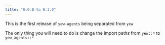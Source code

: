 ```yaml
---
title: "0.0.0 to 0.1.0"
---
```


This is the first release of `yew-agents` being separated from `yew`

The only thing you will need to do is change the import paths from `yew::*` to `yew_agents::*`
